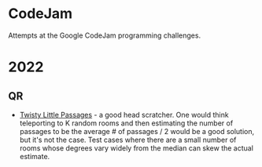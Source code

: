 # CodeJam

Attempts at the Google CodeJam programming challenges. 

# 2022
## QR
* [Twisty Little Passages](https://codingcompetitions.withgoogle.com/codejam/round/0000000000876ff1/0000000000a45fc0) - a good head scratcher. One would think teleporting to K random rooms and then estimating the number of passages to be the average # of passages / 2 would be a good solution, but it's not the case. Test cases where there are a small number of rooms whose degrees vary widely from the median can skew the actual estimate. 
